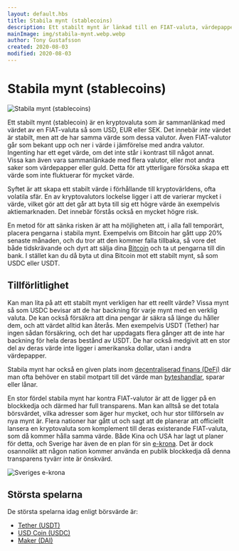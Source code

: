 ```yaml
---
layout: default.hbs
title: Stabila mynt (stablecoins)
description: Ett stabilt mynt är länkad till en FIAT-valuta, värdepapper eller exempelvis guld. Syftet är att ha ett stabilare värde att trada gentemot.
mainImage: img/stabila-mynt.webp.webp
author: Tony Gustafsson
created: 2020-08-03
modified: 2020-08-03
---
```


# Stabila mynt (stablecoins)

![Stabila mynt (stablecoins)](../img/stabila-mynt.webp 'Stabila mynt (stablecoins)')

Ett stabilt mynt (stablecoin) är en kryptovaluta som är sammanlänkad med värdet av en FIAT-valuta så som USD, EUR eller SEK. Det innebär _inte_ värdet är stabilt, men att de har samma värde som dessa valutor. Även FIAT-valutor går som bekant upp och ner i värde i jämförelse med andra valutor. Ingenting har ett eget värde, om det inte står i kontrast till något annat. Vissa kan även vara sammanlänkade med flera valutor, eller mot andra saker som värdepapper eller guld. Detta för att ytterligare försöka skapa ett värde som inte fluktuerar för mycket värde.

Syftet är att skapa ett stabilt värde i förhållande till kryptovärldens, ofta volatila sfär. En av kryptovalutors lockelse ligger i att de varierar mycket i värde, vilket gör att det går att byta till sig ett högre värde än exempelvis aktiemarknaden. Det innebär förstås också en mycket högre risk.

En metod för att sänka risken är att ha möjligheten att, i alla fall temporärt, placera pengarna i stabila mynt. Exempelvis om Bitcoin har gått upp 20% senaste månaden, och du tror att den kommer falla tillbaka, så vore det både tidskrävande och dyrt att sälja dina [Bitcoin](/kryptovalutor/bitcoin.html) och ta ut pengarna till din bank. I stället kan du då byta ut dina Bitcoin mot ett stabilt mynt, så som USDC eller USDT.

## Tillförlitlighet

Kan man lita på att ett stabilt mynt verkligen har ett reellt värde? Vissa mynt så som USDC bevisar att de har backning för varje mynt med en verklig valuta. De kan också försäkra att dina pengar är säkra så länge du håller dem, och att värdet alltid kan återås. Men exempelvis USDT (Tether) har ingen sådan försäkring, och det har uppdagats flera gånger att de inte har backning för hela deras bestånd av USDT. De har också medgivit att en stor del av deras värde inte ligger i amerikanska dollar, utan i andra värdepapper.

Stabila mynt har också en given plats inom [decentraliserad finans (DeFi)](/marknaden/decentraliserad-finans.html) där man ofta behöver en stabil motpart till det värde man [byteshandlar](/marknaden/byteshandel.html), sparar eller lånar.

En stor fördel stabila mynt har kontra FIAT-valutor är att de ligger på en blockkedja och därmed har full transparens. Man kan alltså se det totala börsvärdet, vilka adresser som äger hur mycket, och hur stor tillförseln av nya mynt är. Flera nationer har gått ut och sagt att de planerar att officiellt lansera en kryptovaluta som komplement till deras existerande FIAT-valuta, som då kommer hålla samma värde. Både Kina och USA har lagt ut planer för detta, och Sverige har även de en plan för sin [e-krona](https://www.riksbank.se/sv/betalningar--kontanter/e-krona/). Det är dock osannolikt att någon nation kommer använda en publik blockkedja då denna transparens tyvärr inte är önskvärd.

![Sveriges e-krona](../img/stabila-mynt-ekrona.webp 'Sveriges e-krona')

## Största spelarna

De största spelarna idag enligt börsvärde är:

-   [Tether (USDT)](https://tether.to/)
-   [USD Coin (USDC)](https://www.circle.com/en/usdc)
-   [Maker (DAI)](https://makerdao.com/)
